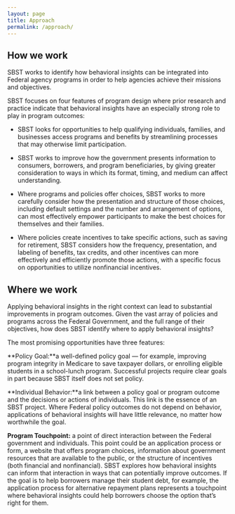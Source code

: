 ```yaml
---
layout: page
title: Approach
permalink: /approach/
---
```


## How we work

SBST works to identify how behavioral insights can be integrated into Federal agency programs in order to help agencies achieve their missions and objectives. 

SBST focuses on four features of program design where prior research and practice indicate that behavioral insights have an especially strong role to play in program outcomes:

* SBST looks for opportunities to help qualifying individuals, families, and businesses access programs and benefits by streamlining processes that may otherwise limit participation.

* SBST works to improve how the government presents information to consumers, borrowers, and program beneficiaries, by giving greater consideration to ways in which its format, timing, and medium can affect understanding.

* Where programs and policies offer choices, SBST works to more carefully consider how the presentation and structure of those choices, including default settings and the number and arrangement of options, can most effectively empower participants to make the best choices for themselves and their families.

* Where policies create incentives to take specific actions, such as saving for retirement, SBST considers how the frequency, presentation, and labeling of benefits, tax credits, and other incentives can more effectively and efficiently promote those actions, with a specific focus on opportunities to utilize nonfinancial incentives.

## Where we work

Applying behavioral insights in the right context can lead to substantial improvements in program outcomes. Given the vast array of policies and programs across the Federal Government, and the full range of their objectives, how does SBST identify where to apply behavioral insights?

The most promising opportunities have three features:

**Policy Goal:**a well-defined policy goal — for example, improving program integrity in Medicare to save taxpayer dollars, or enrolling eligible students in a school-lunch program. Successful projects require clear goals in part because SBST itself does not set policy.

**Individual Behavior:**a link between a policy goal or program outcome and the decisions or actions of individuals. This link is the essence of an SBST project. Where Federal policy outcomes do not depend on behavior, applications of behavioral insights will have little relevance, no matter how worthwhile the goal.

**Program Touchpoint:** a point of direct interaction between the Federal government and individuals. This point could be an application process or form, a website that offers program choices, information about government resources that are available to the public, or the structure of incentives (both financial and nonfinancial). SBST explores how behavioral insights can inform that interaction in ways that can potentially improve outcomes. If the goal is to help borrowers manage their student debt, for example, the application process for alternative repayment plans represents a touchpoint where behavioral insights could help borrowers choose the option that’s right for them.

